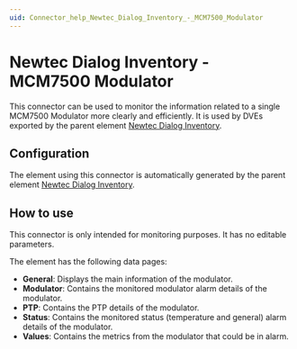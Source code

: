 ```yaml
---
uid: Connector_help_Newtec_Dialog_Inventory_-_MCM7500_Modulator
---
```


# Newtec Dialog Inventory - MCM7500 Modulator

This connector can be used to monitor the information related to a single MCM7500 Modulator more clearly and efficiently. It is used by DVEs exported by the parent element [Newtec Dialog Inventory](xref:Connector_help_Newtec_Dialog_Inventory_Technical).

## Configuration

The element using this connector is automatically generated by the parent element [Newtec Dialog Inventory](xref:Connector_help_Newtec_Dialog_Inventory_Technical).

## How to use

This connector is only intended for monitoring purposes. It has no editable parameters.

The element has the following data pages:

- **General**: Displays the main information of the modulator.
- **Modulator**: Contains the monitored modulator alarm details of the modulator.
- **PTP**: Contains the PTP details of the modulator.
- **Status**: Contains the monitored status (temperature and general) alarm details of the modulator.
- **Values**: Contains the metrics from the modulator that could be in alarm.
